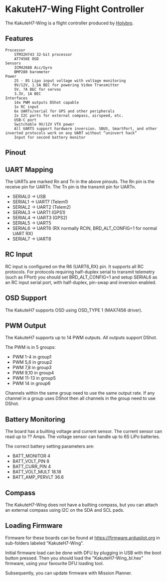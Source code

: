# KakuteH7-Wing Flight Controller

The KakuteH7-Wing is a flight controller produced by [Holybro](http://www.holybro.com/).

## Features
    Processor
        STM32H743 32-bit processor
        AT7456E OSD
    Sensors
        ICM42688 Acc/Gyro
        BMP280 barometer
    Power
        2S - 8S Lipo input voltage with voltage monitoring
        9V/12V, 1.5A BEC for powering Video Transmitter
        5V, ?A BEC for servos
        3.3V, 1A BEC
    Interfaces
        14x PWM outputs DShot capable
        1x RC input
        6x UARTs/serial for GPS and other peripherals
        2x I2C ports for external compass, airspeed, etc.
        USB-C port
        Switchable 9V/12V VTX power
        All UARTS support hardware inversion. SBUS, SmartPort, and other inverted protocols work on any UART without “uninvert hack”
        Input for second battery monitor

## Pinout


## UART Mapping

The UARTs are marked Rn and Tn in the above pinouts. The Rn pin is the
receive pin for UARTn. The Tn pin is the transmit pin for UARTn.

 - SERIAL0 -> USB
 - SERIAL1 -> UART7 (Telem1)
 - SERIAL2 -> UART2 (Telem2) 
 - SERIAL3 -> UART1 (GPS1)
 - SERIAL4 -> UART3 (GPS2)
 - SERIAL5 -> UART5
 - SERIAL6 -> UART6 (RX normally RCIN, BRD_ALT_CONFIG=1 for normal UART RX)
 - SERIAL7 -> UART8 

## RC Input

RC input is configured on the R6 (UART6_RX) pin. It supports all RC
protocols. For protocols requiring half-duplex serial to transmit
telemetry (such as FPort) you should set BRD_ALT_CONFIG=1 and setup
SERIAL6 as an RC input serial port, with half-duplex, pin-swap
and inversion enabled.
   
## OSD Support

The KakuteH7 supports OSD using OSD_TYPE 1 (MAX7456 driver).

## PWM Output

The KakuteH7 supports up to 14 PWM outputs. All outputs support DShot.

The PWM is in 5 groups:

 - PWM 1-4 in group1
 - PWM 5,6 in group2
 - PWM 7,8 in group3
 - PWM 9,10 in group4
 - PWM 11-13 in group5
 - PWM 14 in group6

Channels within the same group need to use the same output rate. If
any channel in a group uses DShot then all channels in the group need
to use DShot.

## Battery Monitoring

The board has a builting voltage and current sensor. The current
sensor can read up to ?? Amps. The voltage sensor can handle up to 6S
LiPo batteries.

The correct battery setting parameters are:

 - BATT_MONITOR 4
 - BATT_VOLT_PIN 8
 - BATT_CURR_PIN 4
 - BATT_VOLT_MULT 18.18
 - BATT_AMP_PERVLT 36.6

## Compass

The KakuteH7-Wing does not have a builting compass, but you can attach an external compass using I2C on the SDA and SCL pads.

## Loading Firmware
Firmware for these boards can be found at https://firmware.ardupilot.org in sub-folders labeled “KakuteH7-Wing”.

Initial firmware load can be done with DFU by plugging in USB with the
boot button pressed. Then you should load the "KakuteH7-Wing_bl.hex"
firmware, using your favourite DFU loading tool.

Subsequently, you can update firmware with Mission Planner.



